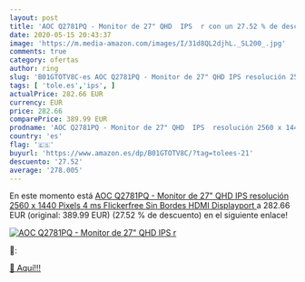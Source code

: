```yaml
---
layout: post
title: 'AOC Q2781PQ - Monitor de 27" QHD  IPS  r con un 27.52 % de descuento'
date: 2020-05-15 20:43:37
image: 'https://m.media-amazon.com/images/I/31d8QL2djhL._SL200_.jpg'
comments: true
category: ofertas
author: ring
slug: 'B01GTOTV8C-es AOC Q2781PQ - Monitor de 27" QHD IPS resolución 2560 x...'
tags: [ 'tole.es','ips', ]
actualPrice: 282.66 EUR
currency: EUR
price: 282.66
comparePrice: 389.99 EUR
prodname: 'AOC Q2781PQ - Monitor de 27" QHD  IPS  resolución 2560 x 1440 Pixels  4 ms  Flickerfree  Sin Bordes  HDMI  Displayport '
country: 'es'
flag: '🇪🇸'
buyurl: 'https://www.amazon.es/dp/B01GTOTV8C/?tag=tolees-21'
descuento: '27.52'
average: '278.005'
---
```


En este momento está [AOC Q2781PQ - Monitor de 27" QHD  IPS  resolución 2560 x 1440 Pixels  4 ms  Flickerfree  Sin Bordes  HDMI  Displayport ](https://www.amazon.es/dp/B01GTOTV8C/?tag=tolees-21) a 282.66 EUR (original: 389.99 EUR) (27.52 %  de descuento) en el siguiente enlace!

[![AOC Q2781PQ - Monitor de 27" QHD  IPS  r](https://m.media-amazon.com/images/I/31d8QL2djhL._SL200_.jpg)](https://www.amazon.es/dp/B01GTOTV8C/?tag=tolees-21)

🔎:


[🛒 Aquí!!!](https://www.amazon.es/dp/B01GTOTV8C/?tag=tolees-21)
